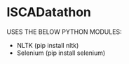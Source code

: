 # ISCADatathon

USES THE BELOW PYTHON MODULES:

 - NLTK (pip install nltk)
 - Selenium (pip install selenium)
